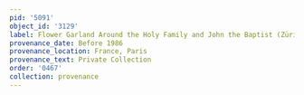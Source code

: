 ```yaml
---
pid: '5091'
object_id: '3129'
label: Flower Garland Around the Holy Family and John the Baptist (Zürich)
provenance_date: Before 1986
provenance_location: France, Paris
provenance_text: Private Collection
order: '0467'
collection: provenance
---
```

